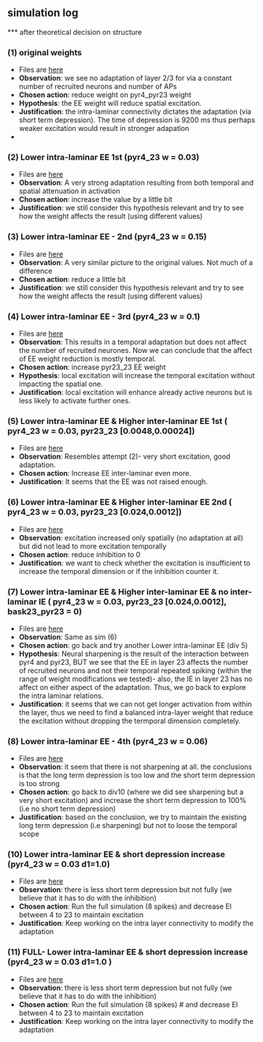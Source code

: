 ## simulation log

*** after theoretical decision on structure

### (1) original weights
- Files are [here](../output_file/pyr4_23_orig)
- __Observation__: we see no adaptation of layer 2/3 for via a constant number of recruited neurons and number of APs
- __Chosen action__: reduce weight on pyr4_pyr23 weight
- __Hypothesis__: the EE weight will reduce spatial excitation.
- __Justification__: the intra-laminar connectivity dictates the adaptation (via short term depression). The time of depression is 9200 ms thus perhaps weaker excitation would result in stronger adapation
-

### (2) Lower intra-laminar EE 1st (pyr4_23 w = 0.03)
- Files are [here](../output_file/pyr4_23_div10)
- __Observation__: A very strong adaptation resulting from both temporal and spatial attenuation in activation
- __Chosen action__: increase the value by a little bit
- __Justification__: we still consider this hypothesis relevant and try to see how the weight affects the result (using different values)

### (3) Lower intra-laminar EE - 2nd (pyr4_23 w = 0.15)
- Files are [here](../output_file/pyr4_23_div2)
- __Observation__: A very similar picture to the original values. Not much of a difference
- __Chosen action__: reduce a little bit
- __Justification__: we still consider this hypothesis relevant and try to see how the weight affects the result (using different values)

### (4) Lower intra-laminar EE - 3rd  (pyr4_23 w = 0.1)
- Files are [here](../output_file/pyr4_23_div3)
- __Observation__: This results in a temporal adaptation but does not affect the number of recruited neurones. Now we can conclude that the affect of EE weight reduction is mostly temporal.
- __Chosen action__: increase pyr23_23 EE weight
- __Hypothesis__: local excitation will increase the temporal excitation without impacting the spatial one.
- __Justification__: local excitation will enhance already active neurons but is less likely to activate further ones.

### (5) Lower intra-laminar EE & Higher inter-laminar EE 1st ( pyr4_23 w = 0.03, pyr23_23  [0.0048,0.00024])
- Files are [here](../output_file/pyr4_23_div10_pyr23_23_double)
- __Observation__: Resembles attempt (2)- very short excitation, good adaptation.
- __Chosen action__: Increase EE inter-laminar even more.
- __Justification__:  It seems that the EE was not raised enough.


### (6) Lower intra-laminar EE & Higher inter-laminar EE 2nd ( pyr4_23 w = 0.03, pyr23_23  [0.024,0.0012])
- Files are [here](../output_file/pyr4_23_div10_pyr23_23_mult10)
- __Observation__: excitation increased only spatially (no adaptation at all) but did not lead to more excitation temporally
- __Chosen action__: reduce inhibition to 0
- __Justification__: we want to check whether the excitation is insufficient to increase the temporal dimension or if the inhibition counter it.

### (7) Lower intra-laminar EE & Higher inter-laminar EE & no inter-laminar IE ( pyr4_23 w = 0.03, pyr23_23  [0.024,0.0012], bask23_pyr23 = 0)
- Files are [here](../output_file/pyr4_23_div10_pyr23_23_mult10)
- __Observation__: Same as sim (6)
- __Chosen action__: go back and try another Lower intra-laminar EE (div 5)
- __Hypothesis__: Neural sharpening is the result of the interaction between pyr4 and pyr23, BUT we see that the EE in layer 23 affects the number of recruited neurons and not their temporal repeated spiking (within the range of weight modifications we tested)- also, the IE in layer 23 has no affect on either aspect of the adaptation. Thus, we go back to explore the intra laminar relations.
- __Justification__: it seems that we can not get longer activation from within the layer, thus we need to find a balanced intra-layer weight that reduce the excitation without dropping the termporal dimension completely.


### (8) Lower intra-laminar EE - 4th  (pyr4_23 w = 0.06)
- Files are [here](../output_file/pyr4_23_div3)
- __Observation__: it seem that there is not sharpening at all. the conclusions is that the long term depression is too low and the short term depression is too strong
- __Chosen action__: go back to div10 (where we did see sharpening but a very short excitation) and increase the short term depression to 100% (i.e no short term depression)
- __Justification__: based on the conclusion, we try to maintain the existing long term depression (i.e sharpening) but not to loose the temporal scope



### (10) Lower intra-laminar EE & short depression increase  (pyr4_23 w = 0.03 d1=1.0)
- Files are [here](../output_file/pyr4_23_div3)
- __Observation__: there is less short term depression but not fully (we believe that it has to do with the inhibition)
- __Chosen action__: Run the full simulation (8 spikes) and decrease EI between 4 to 23 to maintain excitation
- __Justification__: Keep working on the intra layer connectivity to modify the adaptation


### (11) FULL- Lower intra-laminar EE  & short depression increase  (pyr4_23 w = 0.03 d1=1.0  )
- Files are [here](../output_file/pyr4_23_div3)
- __Observation__: there is less short term depression but not fully (we believe that it has to do with the inhibition)
- __Chosen action__: Run the full simulation (8 spikes) # and decrease EI between 4 to 23 to maintain excitation
- __Justification__: Keep working on the intra layer connectivity to modify the adaptation

